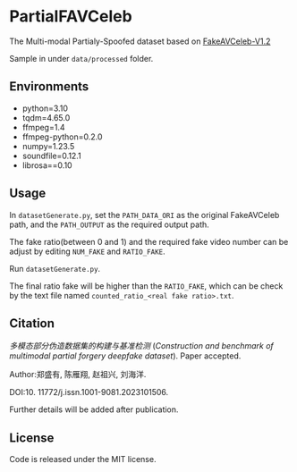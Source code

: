# PartialFAVCeleb

The Multi-modal Partialy-Spoofed dataset based on [FakeAVCeleb-V1.2](https://github.com/DASH-Lab/FakeAVCeleb)

Sample in under `data/processed` folder.

## Environments

- python=3.10
- tqdm=4.65.0
- ffmpeg=1.4
- ffmpeg-python=0.2.0
- numpy=1.23.5
- soundfile=0.12.1
- librosa==0.10

## Usage

In `datasetGenerate.py`, set the `PATH_DATA_ORI` as the original FakeAVCeleb path, and the `PATH_OUTPUT` as the required output path.

The fake ratio(between 0 and 1) and the required fake video number can be adjust by editing `NUM_FAKE` and `RATIO_FAKE`.

Run `datasetGenerate.py`.

The final ratio fake will be higher than the `RATIO_FAKE`, which can be check by the text file named `counted_ratio_<real fake ratio>.txt`.

## Citation

*多模态部分伪造数据集的构建与基准检测* (*Construction and benchmark of multimodal partial forgery
deepfake dataset*). Paper accepted. 

Author:郑盛有, 陈雁翔, 赵祖兴, 刘海洋.

DOI:10. 11772/j.issn.1001-9081.2023101506. 

Further details will be added after publication.

## License

Code is released under the MIT license.
